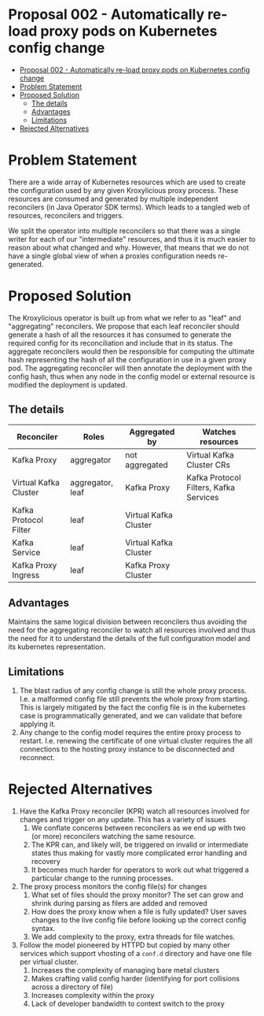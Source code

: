 # Proposal 002 - Automatically re-load proxy pods on Kubernetes config change 

<!-- TOC -->
* [Proposal 002 - Automatically re-load proxy pods on Kubernetes config change](#proposal-002---automatically-re-load-proxy-pods-on-kubernetes-config-change-)
* [Problem Statement](#problem-statement)
* [Proposed Solution](#proposed-solution)
  * [The details](#the-details)
  * [Advantages](#advantages)
  * [Limitations](#limitations)
* [Rejected Alternatives](#rejected-alternatives)
<!-- TOC -->
# Problem Statement
There are a wide array of Kubernetes resources which are used to create the configuration used by any given Kroxylicious proxy process. These resources are consumed and generated by multiple independent reconcilers (in Java Operator SDK terms). Which leads to a tangled web of resources, reconcilers and triggers. 

We split the operator into multiple reconcilers so that there was a single writer for each of our "intermediate" resources, and thus it is much easier to reason about what changed and why. However, that means that we do not have a single global view of when a proxies configuration needs re-generated.

# Proposed Solution

The Kroxylicious operator is built up from what we refer to as "leaf" and "aggregating" reconcilers. 
We propose that each leaf reconciler should generate a hash of all the resources it has consumed to generate the required config for its reconciliation and include that in its status. The aggregate reconcilers would then be responsible for computing the ultimate hash representing the hash of all the configuration in use in a given proxy pod. The aggregating reconciler will then annotate the deployment with the config hash, thus when any node in the config model or external resource is modified the deployment is updated.    

## The details

| Reconciler            | Roles            | Aggregated by         | Watches resources                      |
|-----------------------|------------------|-----------------------|----------------------------------------|
| Kafka Proxy           | aggregator       | not aggregated        | Virtual Kafka Cluster CRs              |
| Virtual Kafka Cluster | aggregator, leaf | Kafka Proxy           | Kafka Protocol Filters, Kafka Services |
| Kafka Protocol Filter | leaf             | Virtual Kafka Cluster |                                        |
| Kafka Service         | leaf             | Virtual Kafka Cluster |                                        |
| Kafka Proxy Ingress   | leaf             | Kafka Proxy Cluster   |                                        |


## Advantages
Maintains the same logical division between reconcilers thus avoiding the need for the aggregating reconciler to watch all resources involved and thus the need for it to understand the details of the full configuration model and its kubernetes representation. 

## Limitations
1. The blast radius of any config change is still the whole proxy process. I.e. a malformed config file still prevents the whole proxy from starting.
This is largely mitigated by the fact the config file is in the kubernetes case is programmatically generated, and we can validate that before applying it.
2. Any change to the config model requires the entire proxy process to restart. I.e. renewing the certificate of one virtual cluster requires the all connections to the hosting proxy instance to be disconnected and reconnect.

# Rejected Alternatives
1. Have the Kafka Proxy reconciler (KPR) watch all resources involved for changes and trigger on any update. This has a variety of issues
   1. We conflate concerns between reconcilers as we end up with two (or more) reconcilers watching the same resource.
   2. The KPR can, and likely will, be triggered on invalid or intermediate states thus making for vastly more complicated error handling and recovery
   3. It becomes much harder for operators to work out what triggered a particular change to the running processes.
2. The proxy process monitors the config file(s) for changes 
   1. What set of files should the proxy monitor? The set can grow and shrink during parsing as filers are added and removed
   2. How does the proxy know when a file is fully updated? User saves changes to the live config file before looking up the correct config syntax.
   3. We add complexity to the proxy, extra threads for file watches.
3. Follow the model pioneered by HTTPD but copied by many other services which support vhosting of a `conf.d` directory and have one file per virtual cluster.
   1. Increases the complexity of managing bare metal clusters 
   2. Makes crafting valid config harder (identifying for port collisions across a directory of file)
   3. Increases complexity within the proxy
   4. Lack of developer bandwidth to context switch to the proxy
